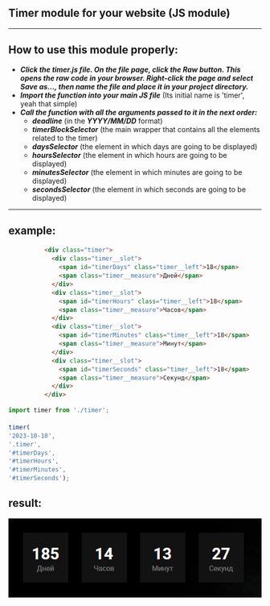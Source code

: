 ## Timer module for your website (JS module)
---
## How to use this module properly:

- ***Click the timer.js file. On the file page, click the Raw button. This opens the raw code in your browser. Right-click the page and select Save as…, then name the file and place it in your project directory.***
- ***Import the function into your main JS file*** (Its initial name is 'timer', yeah that simple)
- ***Call the function with all the arguments passed to it in the next order:***
    * ***deadline*** (in the ***YYYY/MM/DD*** format)
    * ***timerBlockSelector*** (the main wrapper that contains all the elements related to the timer)
    * ***daysSelector*** (the element in which days are going to be displayed)
    * ***hoursSelector*** (the element in which hours are going to be displayed)
    * ***minutesSelector*** (the element in which minutes are going to be displayed)
    * ***secondsSelector*** (the element in which seconds are going to be displayed)
---
## example: 

```html
          <div class="timer">
            <div class="timer__slot">
              <span id="timerDays" class="timer__left">18</span>
              <span class="timer__measure">Дней</span>
            </div>
            <div class="timer__slot">
              <span id="timerHours" class="timer__left">18</span>
              <span class="timer__measure">Часов</span>
            </div>
            <div class="timer__slot">
              <span id="timerMinutes" class="timer__left">18</span>
              <span class="timer__measure">Минут</span>
            </div>
            <div class="timer__slot">
              <span id="timerSeconds" class="timer__left">18</span>
              <span class="timer__measure">Секунд</span>
            </div>
          </div>
```
```javascript
import timer from './timer';

timer(
'2023-10-10', 
'.timer', 
'#timerDays', 
'#timerHours', 
'#timerMinutes', 
'#timerSeconds');
```

## result:
![result](images/example.png)
